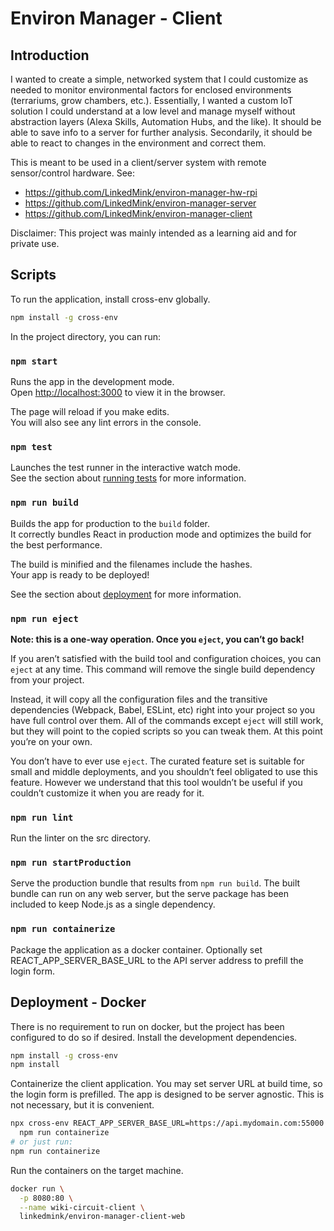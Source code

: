 # Environ Manager - Client

## Introduction
I wanted to create a simple, networked system that I could customize as needed 
to monitor environmental factors for enclosed environments (terrariums, grow 
chambers, etc.). Essentially, I wanted a custom IoT solution I could understand
at a low level and manage myself without abstraction layers (Alexa Skills, Automation 
Hubs, and the like). It should be able to save info to a server for further analysis. 
Secondarily, it should be able to react to changes in the environment and correct them.

This is meant to be used in a client/server system with remote sensor/control 
hardware. See:
- https://github.com/LinkedMink/environ-manager-hw-rpi
- https://github.com/LinkedMink/environ-manager-server
- https://github.com/LinkedMink/environ-manager-client

Disclaimer: This project was mainly intended as a learning aid and for private use.

## Scripts
To run the application, install cross-env globally.

```bash
npm install -g cross-env
```

In the project directory, you can run:

### `npm start`
Runs the app in the development mode.<br>
Open [http://localhost:3000](http://localhost:3000) to view it in the browser.

The page will reload if you make edits.<br>
You will also see any lint errors in the console.

### `npm test`
Launches the test runner in the interactive watch mode.<br>
See the section about [running tests](https://facebook.github.io/create-react-app/docs/running-tests) for more information.

### `npm run build`
Builds the app for production to the `build` folder.<br>
It correctly bundles React in production mode and optimizes the build for the best performance.

The build is minified and the filenames include the hashes.<br>
Your app is ready to be deployed!

See the section about [deployment](https://facebook.github.io/create-react-app/docs/deployment) for more information.

### `npm run eject`
**Note: this is a one-way operation. Once you `eject`, you can’t go back!**

If you aren’t satisfied with the build tool and configuration choices, you can `eject` at any time. This command will remove the single build dependency from your project.

Instead, it will copy all the configuration files and the transitive dependencies (Webpack, Babel, ESLint, etc) right into your project so you have full control over them. All of the commands except `eject` will still work, but they will point to the copied scripts so you can tweak them. At this point you’re on your own.

You don’t have to ever use `eject`. The curated feature set is suitable for small and middle deployments, and you shouldn’t feel obligated to use this feature. However we understand that this tool wouldn’t be useful if you couldn’t customize it when you are ready for it.

### `npm run lint`
Run the linter on the src directory.

### `npm run startProduction`
Serve the production bundle that results from `npm run build`. The built bundle can run on any web server, 
but the serve package has been included to keep Node.js as a single dependency.

### `npm run containerize`
Package the application as a docker container. Optionally set REACT_APP_SERVER_BASE_URL to the API server
address to prefill the login form.

## Deployment - Docker
There is no requirement to run on docker, but the project has been configured to do so if desired. Install 
the development dependencies.

```bash
npm install -g cross-env
npm install
```

Containerize the client application. You may set server URL at build time, so the login form is prefilled.
The app is designed to be server agnostic. This is not necessary, but it is convenient.

```bash
npx cross-env REACT_APP_SERVER_BASE_URL=https://api.mydomain.com:55000 \
  npm run containerize
# or just run:
npm run containerize
```

Run the containers on the target machine. 

```bash
docker run \
  -p 8080:80 \
  --name wiki-circuit-client \
  linkedmink/environ-manager-client-web
```

